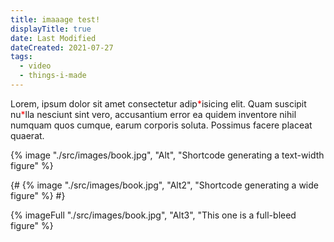 ```yaml
---
title: imaaage test!
displayTitle: true
date: Last Modified
dateCreated: 2021-07-27
tags:
  - video
  - things-i-made
---
```

Lorem, ipsum dolor sit amet consectetur adip<span style="color:red;">\*</span>isicing elit. Quam suscipit nu<span style="color:red;">\*</span>lla nesciunt sint vero, accusantium error ea quidem inventore nihil numquam quos cumque, earum corporis soluta. Possimus facere placeat quaerat.

{% image "./src/images/book.jpg", "Alt", "Shortcode generating a text-width figure" %}

{# {% image "./src/images/book.jpg", "Alt2", "Shortcode generating a wide figure" %} #}

{% imageFull "./src/images/book.jpg", "Alt3", "This one is a full-bleed figure" %}
